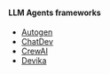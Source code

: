 #### LLM Agents frameworks
- [Autogen](https://github.com/microsoft/autogen)
- [ChatDev](https://github.com/OpenBMB/Chatev)
- [CrewAI](https://github.com/joaomdmoura/crewai)
- [Devika](https://github.com/stitionai/devika)

